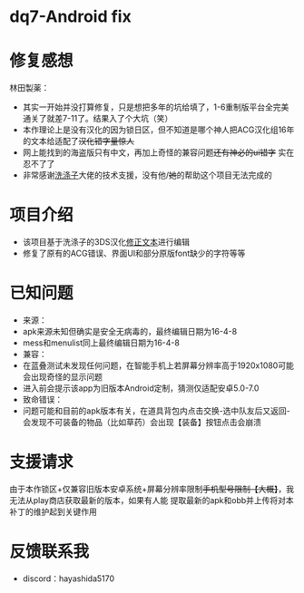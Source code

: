 # dq7-Android fix

# 修复感想

林田製薬：
- 其实一开始并没打算修复，只是想把多年的坑给填了，1-6重制版平台全完美通关了就差7-11了。结果入了个大坑（笑）
- 本作理论上是没有汉化的因为锁日区，但不知道是哪个神人把ACG汉化组16年的文本给适配了~~汉化错字量惊人~~
- 网上能找到的海盗版只有中文，再加上奇怪的兼容问题~~还有神必的ui错字~~ 实在忍不了了
- 非常感谢[洗涤子](https://github.com/chasedream1129)大佬的技术支援，没有他/~~她~~的帮助这个项目无法完成的

# 项目介绍

- 该项目基于洗涤子的3DS汉化[修正文本](https://chasedre.am/2024-03-07-dq7-3ds-chs-fix/)进行编辑
- 修复了原有的ACG错误、界面UI和部分原版font缺少的字符等等

# 已知问题

- 来源：
- apk来源未知但确实是安全无病毒的，最终编辑日期为16-4-8
- mess和menulist同上最终编辑日期为16-4-8
- 兼容：
- 在蓝叠测试未发现任何问题，在智能手机上若屏幕分辨率高于1920x1080可能会出现奇怪的显示问题
- 进入前会提示该app为旧版本Android定制，猜测仅适配安卓5.0-7.0
- 致命错误：
- 问题可能和目前的apk版本有关，在道具背包内点击交换-选中队友后又返回-会发现不可装备的物品（比如草药）会出现【装备】按钮点击会崩溃

# 支援请求

由于本作锁区+仅兼容旧版本安卓系统+屏幕分辨率限制~~手机型号限制【大概】~~，我无法从play商店获取最新的版本，如果有人能
提取最新的apk和obb并上传将对本补丁的维护起到关键作用

# 反馈联系我
- discord：hayashida5170
